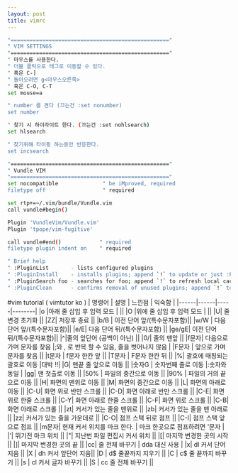 ```yaml
---
layout: post
title: vimrc
---
```



``` bash
"=================================================="
" VIM SETTINGS
"=================================================="
" 마우스를 사용한다. 
" 더블 클릭으로 태그로 이동할 수 있다. 
" 혹은 C-]
" 돌아오려면 g<마우스오른쪽>
" 혹은 C-O, C-T
set mouse=a 

" number 를 켠다 (끄는건 :set nonumber)
set number 

" 찾기 시 하이라이트 한다. (끄는건 :set nohlsearch)
set hlsearch

" 찾기위해 타이핑 하는동안 반응한다. 
set incsearch

"=================================================="
" Vundle VIM
"=================================================="
set nocompatible              " be iMproved, required
filetype off                  " required

set rtp+=~/.vim/bundle/Vundle.vim
call vundle#begin()

Plugin 'VundleVim/Vundle.vim'
Plugin 'tpope/vim-fugitive'

call vundle#end()            " required
filetype plugin indent on    " required

" Brief help
" :PluginList       - lists configured plugins
" :PluginInstall    - installs plugins; append `!` to update or just :PluginUpdate
" :PluginSearch foo - searches for foo; append `!` to refresh local cache
" :PluginClean      - confirms removal of unused plugins; append `!` to auto-approve removal
```


#vim tutorial ( vimtutor ko )
| 명령어 | 설명 | 느낀점 | 익숙함 |
|------|------|-----|--------|
|o |아래 줄 삽입 후 입력 모드  | ||
|O |위에 줄 삽입 후 입력 모드  | ||
|U| 줄 변경 초기화 ||
|ZZ| 저장후 종료 ||
|b/B | 이전 단어 앞/(특수문자포함)||
|w/W | 다음 단어 앞/(특수문자포함)||
|e/E| 다음 단어 뒤/(특수문자포함) ||
|ge/gE| 이전 단어 뒤/(특수문자포함)||
|^|줄의 앞단어 (공백이 아닌) ||
|0/<Home>| 줄의 맨앞 ||
|f문자| 다음으로 가며 문자를 찾음 |;와 , 로 반복 할 수 있음, 줄을 벗어나지 않음 |
|F문자 | 앞으로 가며 문자를 찾음 ||
|t문자 | f문자 한칸 앞 ||
|T문자 | F문자 한칸 뒤 ||
|%| 괄호에 매칭되는 괄호로 이동 |대박 !!|
|G| 맨끝 줄 앞으로 이동 ||
|숫자G | 숫자번째 줄로 이동 |:숫자와 동일 |
|gg| 맨 첫출로 이동 ||
|50% | 파일의 중간으로 이동 ||
|90% | 파일의 거의 끝으로 이동 ||
|H| 화면의 맨위로 이동 ||
|M| 화면의 중간으로 이동 ||
|L| 화면의 아래로 이동 ||
|C-U| 화면 위로 반만 스크롤 ||
|C-D| 화면 아래로 반만 스크롤 ||
|C-E| 화면 위로 한줄 스크롤 ||
|C-Y| 화면 아래로 한줄 스크롤 ||
|C-F| 화면 위로 스크롤 ||
|C-B| 화면 아래로 스크롤 ||
|zt| 커서가 있는 줄을 맨위로 ||
|zb| 커서가 있는 줄을 맨 아래로 ||
|zz| 커서가 있는 줄을 가운데로 ||
|C-O| 점프 스택 뒤로 점프 ||
|C-I| 점프 스택 앞으로 점프 ||
|m문자| 현재 커서 위치를 마크 한다. | 마크 한곳으로 점프하려면 '문자 |
|'| 뛰기전 마크 위치 ||
|"| 지난번 파일 편집시 커서 위치 ||
|[| 마지막 변경한 곳의 시작 ||
|]| 마지막 변경한 곳의 끝 ||
|cc| 줄 전체 바꾸기 | dda 대신 사용 |
|x| dl 커서 단어 지움 ||
|X | dh 커서 앞단어 지움||
|D | d$ 줄끝까지 지우기 ||
|C | c$ 줄 끝까지 바꾸기 ||
|s | cl 커서 글자 바꾸기 ||
|S | cc 줄 전체 바꾸기 ||

